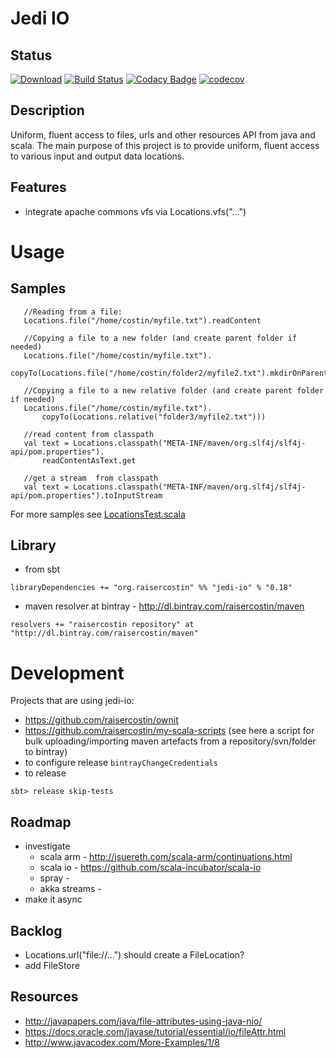 # Jedi IO

## Status
[![Download](https://api.bintray.com/packages/raisercostin/maven/jedi-io/images/download.svg)](https://bintray.com/raisercostin/maven/jedi-io/_latestVersion)
[![Build Status](https://travis-ci.org/raisercostin/jedi-io.svg?branch=master)](https://travis-ci.org/raisercostin/jedi-io)
[![Codacy Badge](https://www.codacy.com/project/badge/5cc4b6b21f694317ab8beec05342c7b5)](https://www.codacy.com/app/raisercostin/jedi-io)
[![codecov](https://codecov.io/gh/raisercostin/jedi-io/branch/master/graph/badge.svg)](https://codecov.io/gh/raisercostin/jedi-io)
<!--[![codecov.io](http://codecov.io/github/raisercostin/jedi-io/coverage.svg?branch=master)](http://codecov.io/github/raisercostin/jedi-io?branch=master)-->

## Description
Uniform, fluent access to files, urls and other resources API from java and scala.
The main purpose of this project is to provide uniform, fluent access to various input and output data locations.

## Features
- integrate apache commons vfs via Locations.vfs("...")

# Usage
## Samples
 ```
	//Reading from a file:
	Locations.file("/home/costin/myfile.txt").readContent
 
	//Copying a file to a new folder (and create parent folder if needed)
	Locations.file("/home/costin/myfile.txt").
		copyTo(Locations.file("/home/costin/folder2/myfile2.txt").mkdirOnParentIfNecessary))

 	//Copying a file to a new relative folder (and create parent folder if needed)
	Locations.file("/home/costin/myfile.txt").
		copyTo(Locations.relative("folder3/myfile2.txt")))

	//read content from classpath
    val text = Locations.classpath("META-INF/maven/org.slf4j/slf4j-api/pom.properties").
		readContentAsText.get

	//get a stream  from classpath
    val text = Locations.classpath("META-INF/maven/org.slf4j/slf4j-api/pom.properties").toInputStream
 ```

For more samples see [LocationsTest.scala](src/test/scala/org/raisercostin/util/io/LocationsTest.scala)

## Library
 - from sbt

 ```
 libraryDependencies += "org.raisercostin" %% "jedi-io" % "0.18"
 ```
 - maven resolver at bintray - http://dl.bintray.com/raisercostin/maven

 ```
 resolvers += "raisercostin repository" at "http://dl.bintray.com/raisercostin/maven"
 ```

# Development

Projects that are using jedi-io:
 - https://github.com/raisercostin/ownit
 - https://github.com/raisercostin/my-scala-scripts (see here a script for bulk uploading/importing maven artefacts from a repository/svn/folder to bintray)
 - to configure release
     ```bintrayChangeCredentials```
 - to release

 ```
 sbt> release skip-tests
 ```

## Roadmap
 - investigate
   - scala arm - http://jsuereth.com/scala-arm/continuations.html
   - scala io - https://github.com/scala-incubator/scala-io
   - spray - 
   - akka streams -
 - make it async

## Backlog
 - Locations.url("file://...") should create a FileLocation?
 - add FileStore

## Resources
 - http://javapapers.com/java/file-attributes-using-java-nio/
 - https://docs.oracle.com/javase/tutorial/essential/io/fileAttr.html
 - http://www.javacodex.com/More-Examples/1/8
